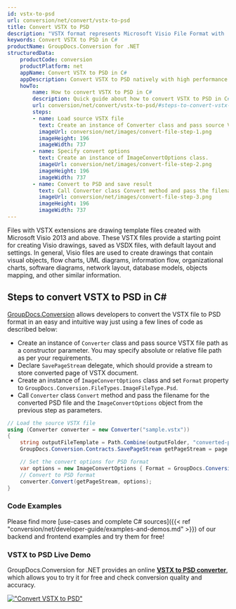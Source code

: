 ```yaml
---
id: vstx-to-psd
url: conversion/net/convert/vstx-to-psd
title: Convert VSTX to PSD
description: "VSTX format represents Microsoft Visio File Format with .vstx extension. Learn how to convert VSTX to PSD file programmatically in C# language using GroupDocs.Conversion for .NET library."
keywords: Convert VSTX to PSD in C#
productName: GroupDocs.Conversion for .NET
structuredData:
    productCode: conversion
    productPlatform: net
    appName: Convert VSTX to PSD in C#
    appDescription: Convert VSTX to PSD natively with high performance using C# language and server side GroupDocs.Conversion for .NET APIs, without the use of any software like Microsoft or Open Office.
    howTo:
        name: How to convert VSTX to PSD in C# 
        description: Quick guide about how to convert VSTX to PSD in C# with high performance and accuracy.
        url: conversion/net/convert/vstx-to-psd/#steps-to-convert-vstx-to-psd-in-c
        steps:
        - name: Load source VSTX file 
          text: Create an instance of Converter class and pass source VSTX file path as a constructor parameter. You may specify absolute or relative file path as per your requirements. 
          imageUrl: conversion/net/images/convert-file-step-1.png
          imageHeight: 196
          imageWidth: 737
        - name: Specify convert options 
          text: Create an instance of ImageConvertOptions class.
          imageUrl: conversion/net/images/convert-file-step-2.png
          imageHeight: 196
          imageWidth: 737
        - name: Convert to PSD and save result 
          text: Call Converter class Convert method and pass the filename for the converted HTML file and the ImageConvertOptions object from the previous step as parameters.
          imageUrl: conversion/net/images/convert-file-step-3.png
          imageHeight: 196
          imageWidth: 737
---
```


Files with VSTX extensions are drawing template files created with Microsoft Visio 2013 and above. These VSTX files provide a starting point for creating Visio drawings, saved as VSDX files, with default layout and settings. In general, Visio files are used to create drawings that contain visual objects, flow charts, UML diagrams, information flow, organizational charts, software diagrams, network layout, database models, objects mapping, and other similar information.

## Steps to convert VSTX to PSD in C#

[GroupDocs.Conversion](https://products.groupdocs.com/conversion/net) allows developers to convert the VSTX file to PSD format in an easy and intuitive way just using a few lines of code as described below:

* Create an instance of `Converter` class and pass source VSTX file path as a constructor parameter. You may specify absolute or relative file path as per your requirements. 
* Declare `SavePageStream` delegate, which should provide a stream to store converted page of VSTX document.
* Create an instance of `ImageConvertOptions` class and set `Format` property to `GroupDocs.Conversion.FileTypes.ImageFileType.Psd`.
* Call `Converter` class `Convert` method and pass the filename for the converted PSD file and the `ImageConvertOptions` object from the previous step as parameters.

```csharp
// Load the source VSTX file
using (Converter converter = new Converter("sample.vstx"))
{
    string outputFileTemplate = Path.Combine(outputFolder, "converted-page-{0}.psd");
    GroupDocs.Conversion.Contracts.SavePageStream getPageStream = page => new FileStream(string.Format(outputFileTemplate, page), FileMode.Create);

    // Set the convert options for PSD format
    var options = new ImageConvertOptions { Format = GroupDocs.Conversion.FileTypes.ImageFileType.Psd };   
    // Convert to PSD format
    converter.Convert(getPageStream, options);
}
```

### Code Examples

Please find more [use-cases and complete C# sources]({{< ref "conversion/net/developer-guide/examples-and-demos.md" >}}) of our backend and frontend examples and try them for free!

### VSTX to PSD Live Demo

GroupDocs.Conversion for .NET provides an online [**VSTX to PSD converter**](https://products.groupdocs.app/conversion/vstx-to-psd), which allows you to try it for free and check conversion quality and accuracy.

[!["Convert VSTX to PSD"](conversion/net/images/convert-to-psd/convert-vstx-to-psd.png)](https://products.groupdocs.app/conversion/vstx-to-psd)